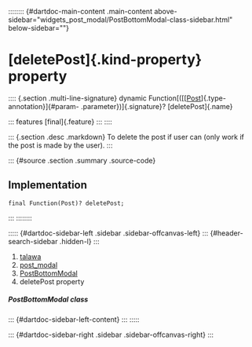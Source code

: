 :::::::: {#dartdoc-main-content .main-content above-sidebar="widgets_post_modal/PostBottomModal-class-sidebar.html" below-sidebar=""}
<div>

# [deletePost]{.kind-property} property

</div>

:::: {.section .multi-line-signature}
dynamic
Function[([[[Post](../../models_post_post_model/Post-class.html)]{.type-annotation}]{#param-
.parameter})]{.signature}? [deletePost]{.name}

::: features
[final]{.feature}
:::
::::

::: {.section .desc .markdown}
To delete the post if user can (only work if the post is made by the
user).
:::

::: {#source .section .summary .source-code}
## Implementation

``` language-dart
final Function(Post)? deletePost;
```
:::
::::::::

::::: {#dartdoc-sidebar-left .sidebar .sidebar-offcanvas-left}
::: {#header-search-sidebar .hidden-l}
:::

1.  [talawa](../../index.html)
2.  [post_modal](../../widgets_post_modal/)
3.  [PostBottomModal](../../widgets_post_modal/PostBottomModal-class.html)
4.  deletePost property

##### PostBottomModal class

::: {#dartdoc-sidebar-left-content}
:::
:::::

::: {#dartdoc-sidebar-right .sidebar .sidebar-offcanvas-right}
:::
